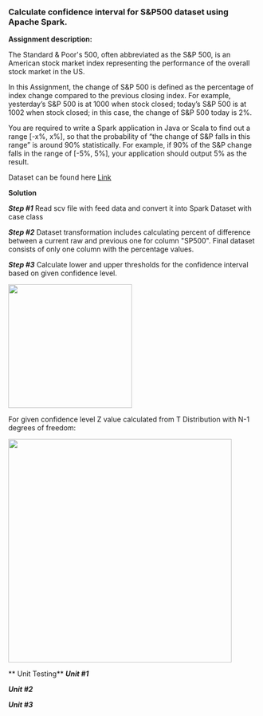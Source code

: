 ### Calculate confidence interval for S&P500 dataset using Apache Spark.

**Assignment description:**

The Standard & Poor's 500, often abbreviated as the S&P 500, is an American stock market index representing the performance of the overall stock market in the US.

In this Assignment, the change of S&P 500 is defined as the percentage of index change compared to the previous closing index. For example, yesterday’s S&P 500 is at 1000 when stock closed; today’s S&P 500 is at 1002 when stock closed; in this case, the change of S&P 500 today is 2%.

You are required to write a Spark application in Java or Scala to find out a range [-x%, x%], so that the probability of “the change of S&P falls in this range” is around 90% statistically. For example, if 90% of the S&P change falls in the range of [-5%, 5%], your application should output 5% as the result.

Dataset can be found here [Link](https://fred.stlouisfed.org/series/SP500/downloaddata)

**Solution**

***Step #1***
Read scv file with feed data and convert it into Spark Dataset with case class

***Step #2***
Dataset transformation includes calculating percent of difference between a current raw and previous one for column "SP500". 
Final dataset consists of only one column with the percentage values.

***Step #3***
Calculate lower and upper thresholds for the confidence interval based on given confidence level. 

<img src="http://pad3.whstatic.com/images/thumb/9/98/Calculate-Confidence-Interval-Step-5-Version-4.jpg/aid1383548-v4-728px-Calculate-Confidence-Interval-Step-5-Version-4.jpg" width="248">

For given confidence level Z value calculated from T Distribution with N-1 degrees of freedom:

<img src="http://www.biochemia-medica.com/system/files/18(2)_Simundic_lessons_tablica1.jpg"  width="448">

** Unit Testing**
***Unit #1***

***Unit #2***

***Unit #3***
